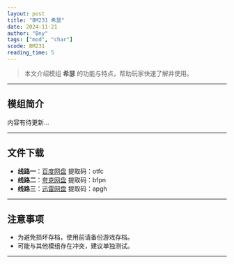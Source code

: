 ```yaml
---
layout: post
title: "BM231 希瑟"
date: 2024-11-21
author: "Bny"
tags: ["mod", "char"]
scode: BM231
reading_time: 5
---
```


> 本文介绍模组 **希瑟** 的功能与特点，帮助玩家快速了解并使用。

---

## 模组简介

内容有待更新...

---


## 文件下载
- **线路一**：[百度网盘](https://pan.baidu.com/s/170wZUAXneeZGhOyBiNUIBA?pwd=otfc)  提取码：otfc  
- **线路二**：[夸克网盘](https://pan.quark.cn/s/e39b63df6465?pwd=bfpn)  提取码：bfpn  
- **线路三**：[迅雷网盘](https://pan.xunlei.com/s/VOCCbkbPQNZoOrhJ3-A82kNLA1?pwd=apgh)  提取码：apgh  

---

## 注意事项
- 为避免损坏存档，使用前请备份游戏存档。
- 可能与其他模组存在冲突，建议单独测试。

---

